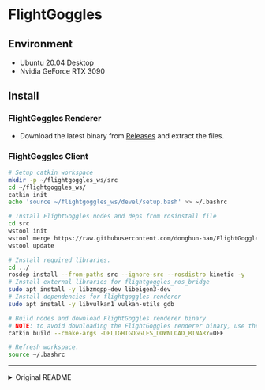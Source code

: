 # FlightGoggles

## Environment
- Ubuntu 20.04 Desktop
- Nvidia GeForce RTX 3090

## Install 
### FlightGoggles Renderer
- Download the latest binary from [Releases](https://github.com/mit-fast/FlightGoggles/releases) and extract the files.


### FlightGoggles Client
```bash
# Setup catkin workspace
mkdir -p ~/flightgoggles_ws/src
cd ~/flightgoggles_ws/
catkin init
echo 'source ~/flightgoggles_ws/devel/setup.bash' >> ~/.bashrc

# Install FlightGoggles nodes and deps from rosinstall file
cd src
wstool init
wstool merge https://raw.githubusercontent.com/donghun-han/FlightGoggles/master/flightgoggles.rosinstall
wstool update

# Install required libraries.
cd ../
rosdep install --from-paths src --ignore-src --rosdistro kinetic -y
# Install external libraries for flightgoggles_ros_bridge
sudo apt install -y libzmqpp-dev libeigen3-dev
# Install dependencies for flightgoggles renderer
sudo apt install -y libvulkan1 vulkan-utils gdb

# Build nodes and download FlightGoggles renderer binary
# NOTE: to avoid downloading the FlightGoggles renderer binary, use the following build command:
catkin build --cmake-args -DFLIGHTGOGGLES_DOWNLOAD_BINARY=OFF

# Refresh workspace. 
source ~/.bashrc
```

---
<details>
<summary>Original README</summary>
<div markdown="1">

## Documentation, Installation, & Usage Instructions
Please refer to the [project website](https://flightgoggles.mit.edu) for project information and our [code documentation](https://mit-aera.github.io/FlightGoggles-Documentation/index.html) for installation and usage instructions. 

## Description

A framework for photorealistic hardware-in-the-loop agile flight simulation using Unity3D and ROS.

[![Video Link](Images/stata_ground_floor.png)](https://youtu.be/qoUlbSAiRko)

## Citation
If you find this work useful for your research, please cite:
```bibtex
@misc{1905.11377,
  Title = {FlightGoggles: Photorealistic Sensor Simulation for Perception-driven Robotics using Photogrammetry and Virtual Reality},
  Author = {Winter Guerra and Ezra Tal and Varun Murali and Gilhyun Ryou and Sertac Karaman},
  Year = {2019},
  Eprint = {arXiv:1905.11377},
}
```
FlightGoggles: [Paper](https://arxiv.org/abs/1905.11377), [Website](http://flightgoggles.mit.edu)

## Papers using this work

```bibtex
@inproceedings{antonini2018blackbird,
  title={The Blackbird Dataset: A large-scale dataset for UAV perception in aggressive flight},
  author={Antonini, Amado and Guerra, Winter and Murali, Varun and Sayre-McCord, Thomas and Karaman, Sertac},
  booktitle={International Symposium on Experimental Robotics, {ISER} 2018, Buenos Aires,
               Argentina, November 5-8, 2018.},
  year={2018}
}

@article{antonini202IJRR,
author = {Amado Antonini and Winter Guerra and Varun Murali and Thomas Sayre-McCord and Sertac Karaman},
title ={The Blackbird UAV dataset},
journal = {The International Journal of Robotics Research},
volume = {39},
number = {10-11},
pages = {1346-1364},
year = {2020},
doi = {10.1177/0278364920908331},
}

@inproceedings{sayremccord2018visual,
  title={Visual-inertial navigation algorithm development using photorealistic camera simulation in the loop},
  author={Sayre-McCord, Thomas and
  Guerra, Winter and
  Antonini, Amado and
  Arneberg, Jasper and
  Brown, Austin and
  Cavalheiro, Guilherme and
  Fang, Yajun and
  Gorodetsky, Alex and
  McCoy, Dave and
  Quilter, Sebastian and
  Riether, Fabian and
  Tal, Ezra and
  Terzioglu, Yunus and
  Carlone, Luca and
  Karaman, Sertac},
  booktitle={2018 IEEE International Conference on Robotics and Automation (ICRA)},
  year={2018}
}
```
Blackbird Dataset: [Paper](https://arxiv.org/abs/1810.01987), [Website](https://github.com/mit-fast/Blackbird-Dataset)

Visual-inertial navigation algorithm development using photorealistic camera simulation in the loop: [Paper](https://doi.org/10.1109/icra.2018.8460692)

## Core Contributers

```
Winter Guerra
Ezra Tal
Varun Murali
Gilhyun Ryou
Sertac Karaman
```


</div>
</details>
